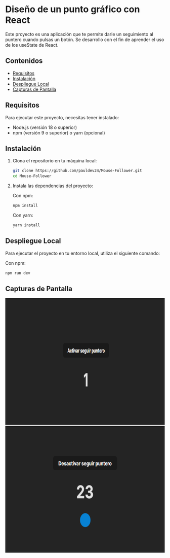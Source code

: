 # Diseño de un punto gráfico con React

Este proyecto es una aplicación que te permite darle un seguimiento al puntero cuando pulsas un botón. Se desarrollo con el fin de aprender el uso de los useState de React.

## Contenidos

- [Requisitos](#requisitos)
- [Instalación](#instalación)
- [Despliegue Local](#despliegue-local)
- [Capturas de Pantalla](#capturas-de-pantalla)

## Requisitos

Para ejecutar este proyecto, necesitas tener instalado:

- Node.js (versión 18 o superior)
- npm (versión 9 o superior) o yarn (opcional)

## Instalación

1. Clona el repositorio en tu máquina local:

    ```bash
    git clone https://github.com/pauldev24/Mouse-Follower.git
    cd Mouse-Follower
    ```

2. Instala las dependencias del proyecto:

    Con npm:
    ```bash
    npm install
    ```

    Con yarn:
    ```bash
    yarn install
    ```

## Despliegue Local

Para ejecutar el proyecto en tu entorno local, utiliza el siguiente comando:

Con npm:
```bash
npm run dev
```

## Capturas de Pantalla
<img src="./public/captures/image.png" height="400">
<img src="./public/captures/image-1.png" height="400">